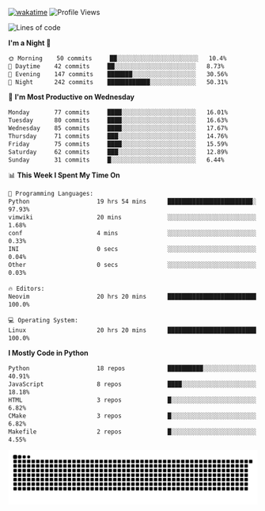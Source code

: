 [![wakatime](https://wakatime.com/badge/user/b920b284-3cde-4cd4-b72e-f7f22d050b16.svg)](https://wakatime.com/@b920b284-3cde-4cd4-b72e-f7f22d050b16)
![Profile Views](http://img.shields.io/badge/Profile%20Views-4586-blue)
<!--START_SECTION:waka-->
![Lines of code](https://img.shields.io/badge/From%20Hello%20World%20I%27ve%20Written--288%20Thousand%20lines%20of%20code-blue)

**I'm a Night 🦉** 

```text
🌞 Morning    50 commits     ██░░░░░░░░░░░░░░░░░░░░░░░   10.4% 
🌆 Daytime    42 commits     ██░░░░░░░░░░░░░░░░░░░░░░░   8.73% 
🌃 Evening    147 commits    ███████░░░░░░░░░░░░░░░░░░   30.56% 
🌙 Night      242 commits    ████████████░░░░░░░░░░░░░   50.31%

```
📅 **I'm Most Productive on Wednesday** 

```text
Monday       77 commits     ████░░░░░░░░░░░░░░░░░░░░░   16.01% 
Tuesday      80 commits     ████░░░░░░░░░░░░░░░░░░░░░   16.63% 
Wednesday    85 commits     ████░░░░░░░░░░░░░░░░░░░░░   17.67% 
Thursday     71 commits     ███░░░░░░░░░░░░░░░░░░░░░░   14.76% 
Friday       75 commits     ████░░░░░░░░░░░░░░░░░░░░░   15.59% 
Saturday     62 commits     ███░░░░░░░░░░░░░░░░░░░░░░   12.89% 
Sunday       31 commits     █░░░░░░░░░░░░░░░░░░░░░░░░   6.44%

```


📊 **This Week I Spent My Time On** 

```text
💬 Programming Languages: 
Python                   19 hrs 54 mins      ████████████████████████░   97.93% 
vimwiki                  20 mins             ░░░░░░░░░░░░░░░░░░░░░░░░░   1.68% 
conf                     4 mins              ░░░░░░░░░░░░░░░░░░░░░░░░░   0.33% 
INI                      0 secs              ░░░░░░░░░░░░░░░░░░░░░░░░░   0.04% 
Other                    0 secs              ░░░░░░░░░░░░░░░░░░░░░░░░░   0.03%

🔥 Editors: 
Neovim                   20 hrs 20 mins      █████████████████████████   100.0%

💻 Operating System: 
Linux                    20 hrs 20 mins      █████████████████████████   100.0%

```

**I Mostly Code in Python** 

```text
Python                   18 repos            ██████████░░░░░░░░░░░░░░░   40.91% 
JavaScript               8 repos             ████░░░░░░░░░░░░░░░░░░░░░   18.18% 
HTML                     3 repos             █░░░░░░░░░░░░░░░░░░░░░░░░   6.82% 
CMake                    3 repos             █░░░░░░░░░░░░░░░░░░░░░░░░   6.82% 
Makefile                 2 repos             █░░░░░░░░░░░░░░░░░░░░░░░░   4.55%

```



<!--END_SECTION:waka-->
![Snake animation](https://raw.githubusercontent.com/timmypidashev/timmypidashev/main/commits.svg)
